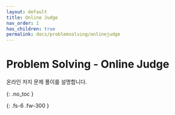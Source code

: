 ```yaml
---
layout: default
title: Online Judge
nav_order: 1
has_children: true
permalink: docs/problemsolving/onlinejudge
---
```


# Problem Solving - Online Judge

온라인 저지 문제 풀이를 설명합니다.

{: .no_toc }

{: .fs-6 .fw-300 }
